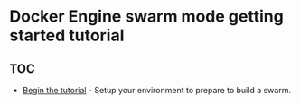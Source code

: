 <!--[metadata]>
+++
title = "Get started with Swarm"
description = "Getting started tutorial for Docker Swarm"
keywords = ["cluster, swarm, tutorial"]
advisory = "rc"
[menu.main]
identifier="swarm-tutorial"
parent="engine_swarm"
weight=10
+++
<![end-metadata]-->

#  Docker Engine swarm mode getting started tutorial

## TOC

-   [Begin the tutorial](index.md) - Setup your environment to prepare
    to build a swarm.
